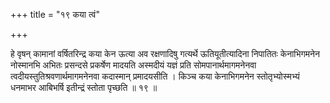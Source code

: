 +++
title = "१९ कया त्वं"

+++

हे वृषन् कामानां वर्षितरिन्द्र कया केन ऊत्या अव रक्षणादिषु गत्यर्थे ऊतियूतीत्यादिना निपातितः केनाभिगमनेन नोस्मानभि अभितः प्रसन्दसे प्रकर्षेण मादयति अस्मदीयं यज्ञं प्रति सोमपानार्थमागमनेनवा त्वदीयस्तुतिश्रवणार्थमागमनेनवा कदास्मान् प्रमादयसीति । किञ्च कया केनाभिगमनेन स्तोतृभ्योस्मभ्यं धनमाभर आबिभर्षि इतीन्द्रं स्तोता पृच्छति ॥ १९ ॥